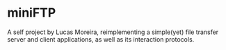 # miniFTP

A self project by Lucas Moreira, reimplementing a simple(yet) file transfer server and client applications, as well as its interaction protocols.